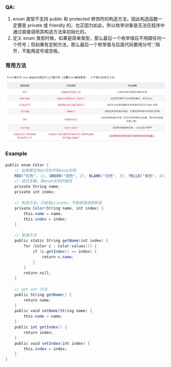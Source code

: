 ### QA:

1. enum 类型不支持 public 和 protected 修饰符的构造方法，因此构造函数一定要是 private 或 friendly 的。也正因为如此，所以枚举对象是无法在程序中通过直接调用其构造方法来初始化的。
2. 定义 enum 类型时候，如果是简单类型，那么最后一个枚举值后不用跟任何一个符号；但如果有定制方法，那么最后一个枚举值与后面代码要用分号';'隔开，不能用逗号或空格。



### 常用方法

![java枚举方法](../../resources/java枚举方法.png)



### Example

```java
public enum Color { 
    // 如果要定制必须先声明enum实例
    RED("红色", 1), GREEN("绿色", 2), BLANK("白色", 3), YELLO("黄色", 4);  
    // 成员变量，即enum实例的属性
    private String name;  
    private int index; 
    
    // 构造方法，只能是private，不能直接调用构造
    private Color(String name, int index) {  
        this.name = name;  
        this.index = index;  
    }  
    
    // 普通方法  
    public static String getName(int index) {  
        for (Color c : Color.values()) {  
            if (c.getIndex() == index) {  
                return c.name;  
            }  
        }  
        return null;  
    }  
    
    // get set 方法  
    public String getName() {  
        return name;  
    }  
    public void setName(String name) {  
        this.name = name;  
    }  
    public int getIndex() {  
        return index;  
    }  
    public void setIndex(int index) {  
        this.index = index;  
    }  
}  
```

